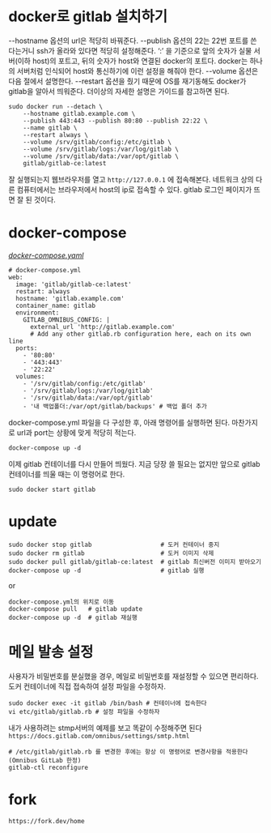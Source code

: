 # docker로 gitlab 설치하기

--hostname 옵션의 url은 적당히 바꿔준다. --publish 옵션의 22는 22번 포트를 쓴다는거니 ssh가 올라와 있다면 적당히 설정해준다. ‘:’ 을 기준으로 앞의 숫자가 실물 서버(이하 host)의 포트고, 뒤의 숫자가 host와 연결된 docker의 포트다. docker는 하나의 서버처럼 인식되어 host와 통신하기에 이런 설정을 해줘야 한다. --volume 옵션은 다음 절에서 설명한다. --restart 옵션을 줬기 때문에 OS를 재기동해도 docker가 gitlab을 알아서 띄워준다. 더이상의 자세한 설명은 가이드를 참고하면 된다.

```
sudo docker run --detach \
    --hostname gitlab.example.com \
    --publish 443:443 --publish 80:80 --publish 22:22 \
    --name gitlab \
    --restart always \
    --volume /srv/gitlab/config:/etc/gitlab \
    --volume /srv/gitlab/logs:/var/log/gitlab \
    --volume /srv/gitlab/data:/var/opt/gitlab \
    gitlab/gitlab-ce:latest
```

잘 실행되는지 웹브라우저를 열고 `http://127.0.0.1` 에 접속해본다. 네트워크 상의 다른 컴퓨터에서는 브라우저에서 host의 ip로 접속할 수 있다. gitlab 로그인 페이지가 뜨면 잘 된 것이다.

# docker-compose

[_docker-compose.yaml_](docker-compose.yaml)
```
# docker-compose.yml
web:
  image: 'gitlab/gitlab-ce:latest'
  restart: always
  hostname: 'gitlab.example.com'
  container_name: gitlab
  environment:
    GITLAB_OMNIBUS_CONFIG: |
      external_url 'http://gitlab.example.com'
      # Add any other gitlab.rb configuration here, each on its own line
  ports:
    - '80:80'
    - '443:443'
    - '22:22'
  volumes:
    - '/srv/gitlab/config:/etc/gitlab'
    - '/srv/gitlab/logs:/var/log/gitlab'
    - '/srv/gitlab/data:/var/opt/gitlab'
    - '내 백업폴더:/var/opt/gitlab/backups' # 백업 폴더 추가
```

docker-compose.yml 파일을 다 구성한 후, 아래 명령어를 실행하면 된다. 마찬가지로 url과 port는 상황에 맞게 적당히 적는다.

```
docker-compose up -d
```

이제 gitlab 컨테이너를 다시 만들어 띄웠다. 지금 당장 쓸 필요는 없지만 앞으로 gitlab 컨테이너를 띄울 때는 이 명령어로 한다.

```
sudo docker start gitlab
```

# update

```
sudo docker stop gitlab                   # 도커 컨테이너 중지
sudo docker rm gitlab                     # 도커 이미지 삭제
sudo docker pull gitlab/gitlab-ce:latest  # gitlab 최신버전 이미지 받아오기
docker-compose up -d                      # gitlab 실행
```
or

```
docker-compose.yml의 위치로 이동
docker-compose pull   # gitlab update
docker-compose up -d  # gitlab 재실행
```

# 메일 발송 설정

사용자가 비밀번호를 분실했을 경우, 메일로 비밀번호를 재설정할 수 있으면 편리하다. 도커 컨테이너에 직접 접속하여 설정 파일을 수정하자.

```
sudo docker exec -it gitlab /bin/bash # 컨테이너에 접속한다
vi etc/gitlab/gitlab.rb # 설정 파일을 수정하자
```

내가 사용하려는 stmp서버의 예제를 보고 똑같이 수정해주면 된다
`https://docs.gitlab.com/omnibus/settings/smtp.html` 

```
# /etc/gitlab/gitlab.rb 를 변경한 후에는 항상 이 명령어로 변경사항을 적용한다(Omnibus GitLab 한정)
gitlab-ctl reconfigure
```

# fork
`https://fork.dev/home`
